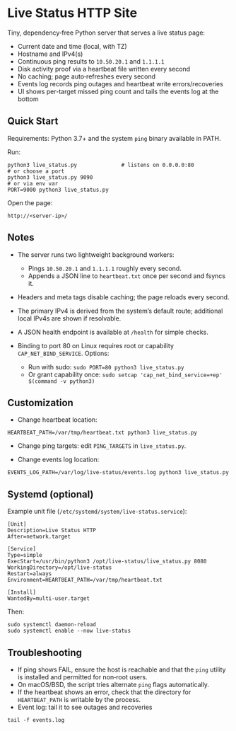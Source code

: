 Live Status HTTP Site
======================

Tiny, dependency‑free Python server that serves a live status page:

- Current date and time (local, with TZ)
- Hostname and IPv4(s)
- Continuous ping results to `10.50.20.1` and `1.1.1.1`
- Disk activity proof via a heartbeat file written every second
- No caching; page auto‑refreshes every second
- Events log records ping outages and heartbeat write errors/recoveries
 - UI shows per-target missed ping count and tails the events log at the bottom


Quick Start
-----------

Requirements: Python 3.7+ and the system `ping` binary available in PATH.

Run:

```
python3 live_status.py              # listens on 0.0.0.0:80
# or choose a port
python3 live_status.py 9090
# or via env var
PORT=9000 python3 live_status.py
```

Open the page:

```
http://<server-ip>/
```


Notes
-----

- The server runs two lightweight background workers:
  - Pings `10.50.20.1` and `1.1.1.1` roughly every second.
  - Appends a JSON line to `heartbeat.txt` once per second and fsyncs it.
- Headers and meta tags disable caching; the page reloads every second.
- The primary IPv4 is derived from the system’s default route; additional local IPv4s are shown if resolvable.
- A JSON health endpoint is available at `/health` for simple checks.

- Binding to port 80 on Linux requires root or capability `CAP_NET_BIND_SERVICE`. Options:
  - Run with sudo: `sudo PORT=80 python3 live_status.py`
  - Or grant capability once: `sudo setcap 'cap_net_bind_service=+ep' $(command -v python3)`


Customization
-------------

- Change heartbeat location:

```
HEARTBEAT_PATH=/var/tmp/heartbeat.txt python3 live_status.py
```

- Change ping targets: edit `PING_TARGETS` in `live_status.py`.

- Change events log location:

```
EVENTS_LOG_PATH=/var/log/live-status/events.log python3 live_status.py
```


Systemd (optional)
------------------

Example unit file (`/etc/systemd/system/live-status.service`):

```
[Unit]
Description=Live Status HTTP
After=network.target

[Service]
Type=simple
ExecStart=/usr/bin/python3 /opt/live-status/live_status.py 8080
WorkingDirectory=/opt/live-status
Restart=always
Environment=HEARTBEAT_PATH=/var/tmp/heartbeat.txt

[Install]
WantedBy=multi-user.target
```

Then:

```
sudo systemctl daemon-reload
sudo systemctl enable --now live-status
```


Troubleshooting
---------------

- If ping shows FAIL, ensure the host is reachable and that the `ping` utility is installed and permitted for non‑root users.
- On macOS/BSD, the script tries alternate `ping` flags automatically.
- If the heartbeat shows an error, check that the directory for `HEARTBEAT_PATH` is writable by the process.
- Event log: tail it to see outages and recoveries

```
tail -f events.log
```
